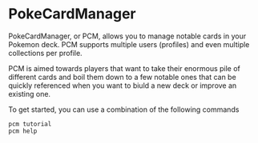# PokeCardManager

PokeCardManager, or PCM, allows you to manage
notable cards in your Pokemon deck. PCM supports
multiple users (profiles) and even multiple
collections per profile.

PCM is aimed towards players that want to
take their enormous pile of different cards
and boil them down to a few notable ones
that can be quickly referenced when you want
to biuld a new deck or improve an existing
one.

To get started, you can use a combination of
the following commands
```
pcm tutorial
pcm help
```